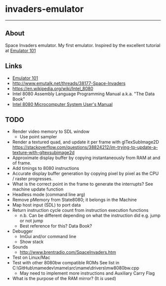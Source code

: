 # invaders-emulator

---

## About

Space Invaders emulator. My first emulator. Inspired by the excellent tutorial at [Emulator 101](http://emulator101.com)

## Links

- [Emulator 101](http://emulator101.com)
- http://www.emutalk.net/threads/38177-Space-Invaders
- https://en.wikipedia.org/wiki/Intel_8080
- Intel 8080 Assembly Language Programming Manual a.k.a. "The Data Book"
- [Intel 8080 Microcomputer System User's Manual](http://www.nj7p.info/Manuals/PDFs/Intel/9800153B.pdf)

## TODO

- Render video memory to SDL window
  - Use point sampler
- Render a textured quad, and update it per frame with glTexSubImage2D
  https://stackoverflow.com/questions/38824212/im-trying-to-update-a-texture-with-gltexsubimage2d
- Approximate display buffer by copying instantaneously from RAM at and of frame. 
- Add timings to 8080 instructions 
- Accurate display buffer generation by copying pixel by pixel as the CPU / raster progresses. 
- What is the correct point in the frame to generate the interrupts? See machine update function
- Headless mode (command line arg)
- Remove pMemory from State8080; it belongs in the Machine
- Map host input (SDL) to port data
- Return instruction cycle count from instruction execution functions
  - n.b. Can be different depending on what the instruction did e.g. jump or not jump
  - Best reference for this? Data Book?
- Debugger
  - ImGui and/or command line
  - Show stack
- Sounds
  - http://www.brentradio.com/SpaceInvaders.htm
- Test on Linux/Mac
- Test with other 8080bw compatible ROMs See list in C:\GitHub\mamedev\mame\src\mame\drivers\mw8080bw.cpp
  - May need to implement more instructions and Auxiliary Carry Flag
- What is the purpose of the RAM mirror? (It *is* used)
